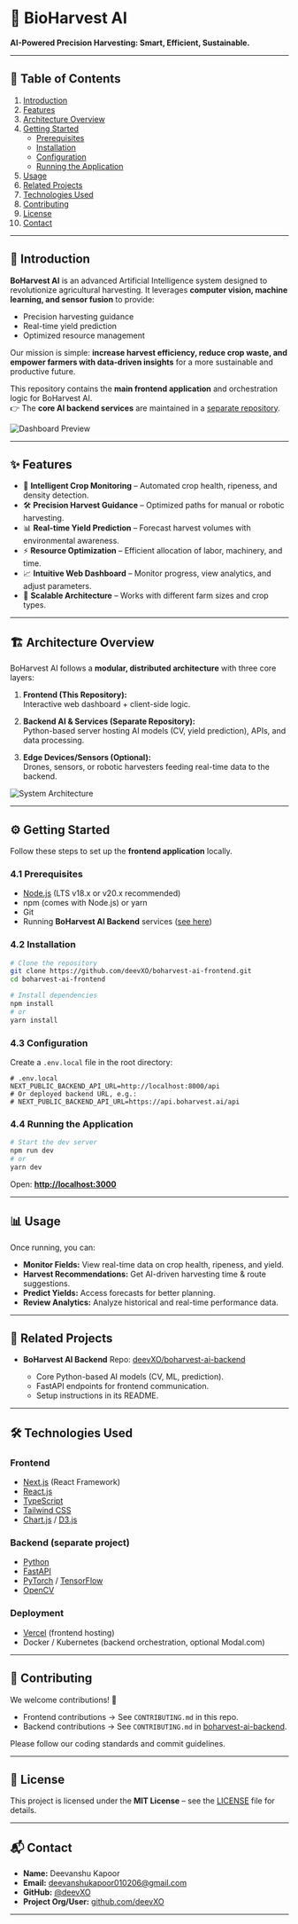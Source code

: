 # 🌾 BioHarvest AI

**AI-Powered Precision Harvesting: Smart, Efficient, Sustainable.**

---

## 📑 Table of Contents

1. [Introduction](#-introduction)  
2. [Features](#-features)  
3. [Architecture Overview](#-architecture-overview)  
4. [Getting Started](#-getting-started)  
   - [Prerequisites](#41-prerequisites)  
   - [Installation](#42-installation)  
   - [Configuration](#43-configuration)  
   - [Running the Application](#44-running-the-application)  
5. [Usage](#-usage)  
6. [Related Projects](#-related-projects)  
7. [Technologies Used](#-technologies-used)  
8. [Contributing](#-contributing)  
9. [License](#-license)  
10. [Contact](#-contact)  

---

## 🚀 Introduction

**BoHarvest AI** is an advanced Artificial Intelligence system designed to revolutionize agricultural harvesting. It leverages **computer vision, machine learning, and sensor fusion** to provide:

- Precision harvesting guidance  
- Real-time yield prediction  
- Optimized resource management  

Our mission is simple: **increase harvest efficiency, reduce crop waste, and empower farmers with data-driven insights** for a more sustainable and productive future.

This repository contains the **main frontend application** and orchestration logic for BoHarvest AI.  
👉 The **core AI backend services** are maintained in a [separate repository](#-related-projects).

![Dashboard Preview](assets/boharvest_dashboard.png)

---

## ✨ Features

- 🌱 **Intelligent Crop Monitoring** – Automated crop health, ripeness, and density detection.  
- 🛠️ **Precision Harvest Guidance** – Optimized paths for manual or robotic harvesting.  
- 📊 **Real-time Yield Prediction** – Forecast harvest volumes with environmental awareness.  
- ⚡ **Resource Optimization** – Efficient allocation of labor, machinery, and time.  
- 📈 **Intuitive Web Dashboard** – Monitor progress, view analytics, and adjust parameters.  
- 🔗 **Scalable Architecture** – Works with different farm sizes and crop types.  

---

## 🏗 Architecture Overview

BoHarvest AI follows a **modular, distributed architecture** with three core layers:

1. **Frontend (This Repository):**  
   Interactive web dashboard + client-side logic.  
   
2. **Backend AI & Services (Separate Repository):**  
   Python-based server hosting AI models (CV, yield prediction), APIs, and data processing.  

3. **Edge Devices/Sensors (Optional):**  
   Drones, sensors, or robotic harvesters feeding real-time data to the backend.  

![System Architecture](assets/architecture_diagram.png)

---

## ⚙️ Getting Started

Follow these steps to set up the **frontend application** locally.

### 4.1 Prerequisites

- [Node.js](https://nodejs.org/) (LTS v18.x or v20.x recommended)  
- npm (comes with Node.js) or yarn  
- Git  
- Running **BoHarvest AI Backend** services ([see here](#-related-projects))  

### 4.2 Installation

```bash
# Clone the repository
git clone https://github.com/deevXO/boharvest-ai-frontend.git
cd boharvest-ai-frontend

# Install dependencies
npm install
# or
yarn install
````

### 4.3 Configuration

Create a `.env.local` file in the root directory:

```env
# .env.local
NEXT_PUBLIC_BACKEND_API_URL=http://localhost:8000/api
# Or deployed backend URL, e.g.:
# NEXT_PUBLIC_BACKEND_API_URL=https://api.boharvest.ai/api
```

### 4.4 Running the Application

```bash
# Start the dev server
npm run dev
# or
yarn dev
```

Open: **[http://localhost:3000](http://localhost:3000)**

---

## 📊 Usage

Once running, you can:

* **Monitor Fields:** View real-time data on crop health, ripeness, and yield.
* **Harvest Recommendations:** Get AI-driven harvesting time & route suggestions.
* **Predict Yields:** Access forecasts for better planning.
* **Review Analytics:** Analyze historical and real-time performance data.

---

## 🔗 Related Projects

* **BoHarvest AI Backend**
  Repo: [deevXO/boharvest-ai-backend](https://github.com/deevXO/boharvest-ai-backend)

  * Core Python-based AI models (CV, ML, prediction).
  * FastAPI endpoints for frontend communication.
  * Setup instructions in its README.

---

## 🛠 Technologies Used

### Frontend

* [Next.js](https://nextjs.org/) (React Framework)
* [React.js](https://react.dev/)
* [TypeScript](https://www.typescriptlang.org/)
* [Tailwind CSS](https://tailwindcss.com/)
* [Chart.js](https://www.chartjs.org/) / [D3.js](https://d3js.org/)

### Backend (separate project)

* [Python](https://www.python.org/)
* [FastAPI](https://fastapi.tiangolo.com/)
* [PyTorch](https://pytorch.org/) / [TensorFlow](https://www.tensorflow.org/)
* [OpenCV](https://opencv.org/)

### Deployment

* [Vercel](https://vercel.com/) (frontend hosting)
* Docker / Kubernetes (backend orchestration, optional Modal.com)

---

## 🤝 Contributing

We welcome contributions! 🚀

* Frontend contributions → See `CONTRIBUTING.md` in this repo.
* Backend contributions → See `CONTRIBUTING.md` in [boharvest-ai-backend](https://github.com/deevXO/boharvest-ai-backend).

Please follow our coding standards and commit guidelines.

---

## 📜 License

This project is licensed under the **MIT License** – see the [LICENSE](LICENSE) file for details.

---

## 📬 Contact

* **Name:** Deevanshu Kapoor
* **Email:** [deevanshukapoor010206@gmail.com](mailto:deevanshukapoor010206@gmail.com)
* **GitHub:** [@deevXO](https://github.com/deevXO)
* **Project Org/User:** [github.com/deevXO](https://github.com/deevXO)

---
